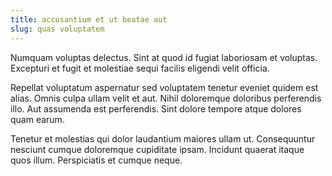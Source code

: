 ```yaml
---
title: accusantium et ut beatae aut
slug: quas voluptatem
---
```


Numquam voluptas delectus. Sint at quod id fugiat laboriosam et voluptas. Excepturi et fugit et molestiae sequi facilis eligendi velit officia.

Repellat voluptatum aspernatur sed voluptatem tenetur eveniet quidem est alias. Omnis culpa ullam velit et aut. Nihil doloremque doloribus perferendis illo. Aut assumenda est perferendis. Sint dolore tempore atque dolores quam earum.

Tenetur et molestias qui dolor laudantium maiores ullam ut. Consequuntur nesciunt cumque doloremque cupiditate ipsam. Incidunt quaerat itaque quos illum. Perspiciatis et cumque neque.
